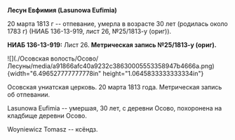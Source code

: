 **Лесун Евфимия (Lasunowa Eufimia)**

20 марта 1813 г -- отпевание, умерла в возрасте 30 лет (родилась около
1783 г) (НИАБ 136-13-919, лист 26, №25/1813-у (ориг)).

**НИАБ 136-13-919:** Лист 26. **Метрическая запись №25/1813-у (ориг).**

![](./Осовская волость/Осово/Лесуны/media/a91866afc40a9232c38630005553358947b4666a.png){width="6.496527777777778in"
height="1.0645833333333334in"}

Осовская униатская церковь. 20 марта 1813 года. Метрическая запись об
отпевании.

Lasunowa Eufimia -- умершая, 30 лет, с деревни Осово, похоронена на
кладбище деревни Осово.

Woyniewicz Tomasz -- ксёндз.
